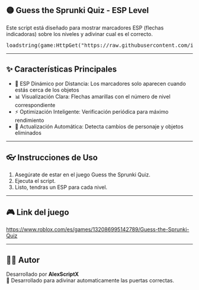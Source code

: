 ## 🟡 Guess the Sprunki Quiz - ESP Level

Este script está diseñado para mostrar marcadores ESP (flechas indicadoras) sobre los niveles y adivinar cual es el correcto.

<pre>loadstring(game:HttpGet("https://raw.githubusercontent.com/iAlexMX/Guess-the-Sprunki-Quiz/refs/heads/main/Guess%20the%20Sprunki%20Quiz%20by%20AlexScriptX.lua"))()</pre>

---

## ✨ Características Principales

- 🎯 ESP Dinámico por Distancia: Los marcadores solo aparecen cuando estás cerca de los objetos
- 📊 Visualización Clara: Flechas amarillas con el número de nivel correspondiente
- ⚡ Optimización Inteligente: Verificación periódica para máximo rendimiento
- 🔄 Actualización Automática: Detecta cambios de personaje y objetos eliminados

---

## 👓 Instrucciones de Uso

1. Asegúrate de estar en el juego Guess the Sprunki Quiz.
2. Ejecuta el script.
3. Listo, tendras un ESP para cada nivel.

---

## 🎮 Link del juego

https://www.roblox.com/es/games/132086995142789/Guess-the-Sprunki-Quiz

---

## 🧑‍💻 Autor

Desarrollado por **AlexScriptX**  
🥇 Desarrollado para adivinar automaticamente las puertas correctas.
